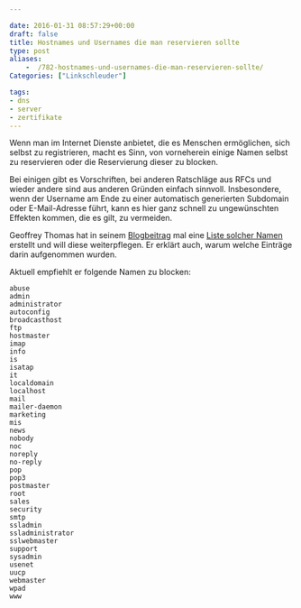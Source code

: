 ```yaml
---

date: 2016-01-31 08:57:29+00:00
draft: false
title: Hostnames und Usernames die man reservieren sollte
type: post
aliases:
    -  /782-hostnames-und-usernames-die-man-reservieren-sollte/
Categories: ["Linkschleuder"]

tags:
- dns
- server
- zertifikate
---
```


Wenn man im Internet Dienste anbietet, die es Menschen ermöglichen, sich selbst zu registrieren, macht es Sinn, von vorneherein einige Namen selbst zu reservieren oder die Reservierung dieser zu blocken.

Bei einigen gibt es Vorschriften, bei anderen Ratschläge aus RFCs und wieder andere sind aus anderen Gründen einfach sinnvoll. Insbesondere, wenn der Username am Ende zu einer automatisch generierten Subdomain oder E-Mail-Adresse führt, kann es hier ganz schnell zu ungewünschten Effekten kommen, die es gilt, zu vermeiden.

Geoffrey Thomas hat in seinem [Blogbeitrag](https://ldpreload.com/blog/names-to-reserve) mal eine [Liste solcher Namen](https://ldpreload.com/files/names-to-reserve.txt) erstellt und will diese weiterpflegen. Er erklärt auch, warum welche Einträge darin aufgenommen wurden.

Aktuell empfiehlt er folgende Namen zu blocken:

    abuse
    admin
    administrator
    autoconfig
    broadcasthost
    ftp
    hostmaster
    imap
    info
    is
    isatap
    it
    localdomain
    localhost
    mail
    mailer-daemon
    marketing
    mis
    news
    nobody
    noc
    noreply
    no-reply
    pop
    pop3
    postmaster
    root
    sales
    security
    smtp
    ssladmin
    ssladministrator
    sslwebmaster
    support
    sysadmin
    usenet
    uucp
    webmaster
    wpad
    www
